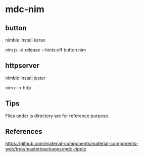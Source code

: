 # mdc-nim

## button

nimble install karax

nim js -d:release --hints:off button.nim


## httpserver

nimble install jester

nim c -r http


## Tips

Files under js directory are for reference purpose.

## References

https://github.com/material-components/material-components-web/tree/master/packages/mdc-ripple
